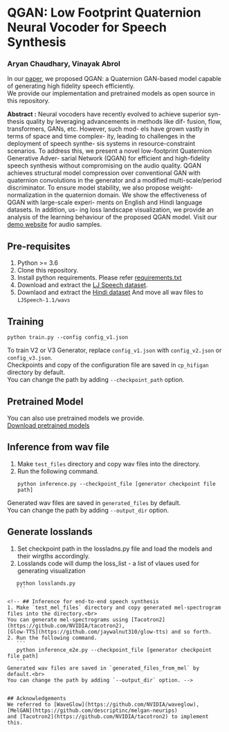 # QGAN: Low Footprint Quaternion Neural Vocoder for Speech Synthesis

### Aryan Chaudhary, Vinayak Abrol

In our [paper](), 
we proposed QGAN: a Quaternion GAN-based model capable of generating high fidelity speech efficiently.<br/>
We provide our implementation and pretrained models as open source in this repository.

**Abstract :**
Neural vocoders have recently evolved to achieve superior syn- thesis quality by leveraging advancements in methods like dif- fusion, flow, transformers, GANs, etc. However, such mod- els have grown vastly in terms of space and time complex- ity, leading to challenges in the deployment of speech synthe- sis systems in resource-constraint scenarios. To address this, we present a novel low-footprint Quaternion Generative Adver- sarial Network (QGAN) for efficient and high-fidelity speech synthesis without compromising on the audio quality. QGAN achieves structural model compression over conventional GAN with quaternion convolutions in the generator and a modified multi-scale/period discriminator. To ensure model stability, we also propose weight-normalization in the quaternion domain. We show the effectiveness of QGAN with large-scale experi- ments on English and Hindi language datasets. In addition, us- ing loss landscape visualization, we provide an analysis of the learning behaviour of the proposed QGAN model.
Visit our [demo website](https://anonymousvocoders.github.io) for audio samples.


## Pre-requisites
1. Python >= 3.6
2. Clone this repository.
3. Install python requirements. Please refer [requirements.txt](requirements.txt)
4. Download and extract the [LJ Speech dataset](https://keithito.com/LJ-Speech-Dataset/).
5. Downlaod and extract the [Hindi dataset](https://openslr.org/118/)
And move all wav files to `LJSpeech-1.1/wavs`


## Training
```
python train.py --config config_v1.json
```
To train V2 or V3 Generator, replace `config_v1.json` with `config_v2.json` or `config_v3.json`.<br>
Checkpoints and copy of the configuration file are saved in `cp_hifigan` directory by default.<br>
You can change the path by adding `--checkpoint_path` option.


## Pretrained Model
You can also use pretrained models we provide.<br/>
[Download pretrained models]()<br/> 
<!-- 
## Fine-Tuning
1. Generate mel-spectrograms in numpy format using [Tacotron2](https://github.com/NVIDIA/tacotron2) with teacher-forcing.<br/>
The file name of the generated mel-spectrogram should match the audio file and the extension should be `.npy`.<br/>
Example:
    ```
    Audio File : LJ001-0001.wav
    Mel-Spectrogram File : LJ001-0001.npy
    ```
2. Create `ft_dataset` folder and copy the generated mel-spectrogram files into it.<br/>
3. Run the following command.
    ```
    python train.py --fine_tuning True --config config_v1.json
    ```
    For other command line options, please refer to the training section. -->


## Inference from wav file
1. Make `test_files` directory and copy wav files into the directory.
2. Run the following command.
    ```
    python inference.py --checkpoint_file [generator checkpoint file path]
    ```
Generated wav files are saved in `generated_files` by default.<br>
You can change the path by adding `--output_dir` option.


## Generate losslands
1. Set checkpoint path in the lossladns.py file and load the models and their wirgths accordingly.
2. Losslands code will dump the loss_list - a list of vlaues used for generating visualization 
 ```
    python losslands.py
    ```

<!-- ## Inference for end-to-end speech synthesis
1. Make `test_mel_files` directory and copy generated mel-spectrogram files into the directory.<br>
You can generate mel-spectrograms using [Tacotron2](https://github.com/NVIDIA/tacotron2), 
[Glow-TTS](https://github.com/jaywalnut310/glow-tts) and so forth.
2. Run the following command.
    ```
    python inference_e2e.py --checkpoint_file [generator checkpoint file path]
    ```
Generated wav files are saved in `generated_files_from_mel` by default.<br>
You can change the path by adding `--output_dir` option. -->


## Acknowledgements
We referred to [WaveGlow](https://github.com/NVIDIA/waveglow), [MelGAN](https://github.com/descriptinc/melgan-neurips) 
and [Tacotron2](https://github.com/NVIDIA/tacotron2) to implement this.

